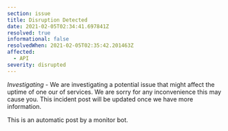 ```yaml
---
section: issue
title: Disruption Detected
date: 2021-02-05T02:34:41.697841Z
resolved: true
informational: false
resolvedWhen: 2021-02-05T02:35:42.201463Z
affected:
  - API
severity: disrupted
---
```

*Investigating* - We are investigating a potential issue that might affect the uptime of one our of services. We are sorry for any inconvenience this may cause you. This incident post will be updated once we have more information.

This is an automatic post by a monitor bot.
        